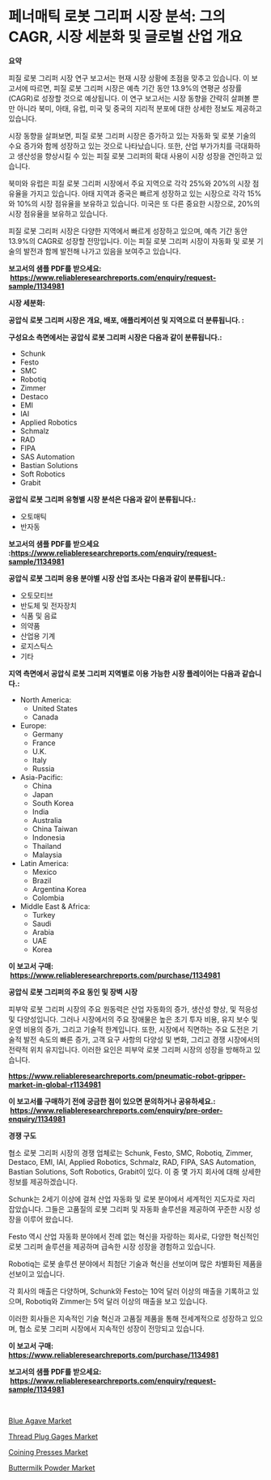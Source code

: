 <p><h1>페너매틱 로봇 그리퍼 시장 분석: 그의 CAGR, 시장 세분화 및 글로벌 산업 개요</h1></p><p><strong>요약</strong></p>
<p><p>피질 로봇 그리퍼 시장 연구 보고서는 현재 시장 상황에 초점을 맞추고 있습니다. 이 보고서에 따르면, 피질 로봇 그리퍼 시장은 예측 기간 동안 13.9%의 연평균 성장률(CAGR)로 성장할 것으로 예상됩니다. 이 연구 보고서는 시장 동향을 간략히 살펴볼 뿐만 아니라 북미, 아태, 유럽, 미국 및 중국의 지리적 분포에 대한 상세한 정보도 제공하고 있습니다.</p><p>시장 동향을 살펴보면, 피질 로봇 그리퍼 시장은 증가하고 있는 자동화 및 로봇 기술의 수요 증가와 함께 성장하고 있는 것으로 나타났습니다. 또한, 산업 부가가치를 극대화하고 생산성을 향상시킬 수 있는 피질 로봇 그리퍼의 확대 사용이 시장 성장을 견인하고 있습니다.</p><p>북미와 유럽은 피질 로봇 그리퍼 시장에서 주요 지역으로 각각 25%와 20%의 시장 점유율을 가지고 있습니다. 아태 지역과 중국은 빠르게 성장하고 있는 시장으로 각각 15%와 10%의 시장 점유율을 보유하고 있습니다. 미국은 또 다른 중요한 시장으로, 20%의 시장 점유율을 보유하고 있습니다.</p><p>피질 로봇 그리퍼 시장은 다양한 지역에서 빠르게 성장하고 있으며, 예측 기간 동안 13.9%의 CAGR로 성장할 전망입니다. 이는 피질 로봇 그리퍼 시장이 자동화 및 로봇 기술의 발전과 함께 발전해 나가고 있음을 보여주고 있습니다.</p></p>
<p><strong>보고서의 샘플 PDF를 받으세요: &nbsp;<a href="https://www.reliableresearchreports.com/enquiry/request-sample/1134981">https://www.reliableresearchreports.com/enquiry/request-sample/1134981</a></strong></p>
<p><strong>시장 세분화:</strong></p>
<p><strong> 공압식 로봇 그리퍼 시장은 개요, 배포, 애플리케이션 및 지역으로 더 분류됩니다. :</strong></p>
<p><strong>구성요소 측면에서는 공압식 로봇 그리퍼 시장은 다음과 같이 분류됩니다.:</strong></p>
<p><ul><li>Schunk</li><li>Festo</li><li>SMC</li><li>Robotiq</li><li>Zimmer</li><li>Destaco</li><li>EMI</li><li>IAI</li><li>Applied Robotics</li><li>Schmalz</li><li>RAD</li><li>FIPA</li><li>SAS Automation</li><li>Bastian Solutions</li><li>Soft Robotics</li><li>Grabit</li></ul></p>
<p><strong> 공압식 로봇 그리퍼 유형별 시장 분석은 다음과 같이 분류됩니다.:</strong></p>
<p><ul><li>오토매틱</li><li>반자동</li></ul></p>
<p><strong>보고서의 샘플 PDF를 받으세요 :<a href="https://www.reliableresearchreports.com/enquiry/request-sample/1134981">https://www.reliableresearchreports.com/enquiry/request-sample/1134981</a></strong></p>
<p><strong> 공압식 로봇 그리퍼 응용 분야별 시장 산업 조사는 다음과 같이 분류됩니다.:</strong></p>
<p><ul><li>오토모티브</li><li>반도체 및 전자장치</li><li>식품 및 음료</li><li>의약품</li><li>산업용 기계</li><li>로지스틱스</li><li>기타</li></ul></p>
<p><strong>지역 측면에서 공압식 로봇 그리퍼 지역별로 이용 가능한 시장 플레이어는 다음과 같습니다.:</strong></p>
<p><ul>
    <li>
        North America:
        <ul>
            <li>United States</li>
            <li>Canada</li>
        </ul>
    </li>
    <li>
        Europe:
        <ul>
            <li>Germany</li>
            <li>France</li>
            <li>U.K.</li>
            <li>Italy</li>
            <li>Russia</li>
        </ul>
    </li>
    <li>
        Asia-Pacific:
        <ul>
            <li>China</li>
            <li>Japan</li>
            <li>South Korea</li>
            <li>India</li>
            <li>Australia</li>
            <li>China Taiwan</li>
            <li>Indonesia</li>
            <li>Thailand</li>
            <li>Malaysia</li>
        </ul>
    </li>
    <li>
        Latin America:
        <ul>
            <li>Mexico</li>
            <li>Brazil</li>
            <li>Argentina Korea</li>
            <li>Colombia</li>
        </ul>
    </li>
    <li>
        Middle East & Africa:
        <ul>
            <li>Turkey</li>
            <li>Saudi</li>
            <li>Arabia</li>
            <li>UAE</li>
            <li>Korea</li>
        </ul>
    </li>
    </ul></p>
<p><strong>이 보고서 구매: &nbsp;<a href="https://www.reliableresearchreports.com/purchase/1134981">https://www.reliableresearchreports.com/purchase/1134981</a></strong></p>
<p><strong>공압식 로봇 그리퍼의 주요 동인 및 장벽 시장</strong></p>
<p><p>피부악 로봇 그리퍼 시장의 주요 원동력은 산업 자동화의 증가, 생산성 향상, 및 적응성 및 다양성입니다. 그러나 시장에서의 주요 장애물은 높은 초기 투자 비용, 유지 보수 및 운영 비용의 증가, 그리고 기술적 한계입니다. 또한, 시장에서 직면하는 주요 도전은 기술적 발전 속도의 빠른 증가, 고객 요구 사항의 다양성 및 변화, 그리고 경쟁 시장에서의 전략적 위치 유지입니다. 이러한 요인은 피부악 로봇 그리퍼 시장의 성장을 방해하고 있습니다.</p></p>
<p><strong><a href="https://www.reliableresearchreports.com/pneumatic-robot-gripper-market-in-global-r1134981">https://www.reliableresearchreports.com/pneumatic-robot-gripper-market-in-global-r1134981</a></strong></p>
<p><strong>이 보고서를 구매하기 전에 궁금한 점이 있으면 문의하거나 공유하세요.: &nbsp;<a href="https://www.reliableresearchreports.com/enquiry/pre-order-enquiry/1134981">https://www.reliableresearchreports.com/enquiry/pre-order-enquiry/1134981</a></strong></p>
<p><strong>경쟁 구도</strong></p>
<p><p>협소 로봇 그리퍼 시장의 경쟁 업체로는 Schunk, Festo, SMC, Robotiq, Zimmer, Destaco, EMI, IAI, Applied Robotics, Schmalz, RAD, FIPA, SAS Automation, Bastian Solutions, Soft Robotics, Grabit이 있다. 이 중 몇 가지 회사에 대해 상세한 정보를 제공하겠습니다.</p><p>Schunk는 2세기 이상에 걸쳐 산업 자동화 및 로봇 분야에서 세계적인 지도자로 자리 잡았습니다. 그들은 고품질의 로봇 그리퍼 및 자동화 솔루션을 제공하여 꾸준한 시장 성장을 이루어 왔습니다.</p><p>Festo 역시 산업 자동화 분야에서 전례 없는 혁신을 자랑하는 회사로, 다양한 혁신적인 로봇 그리퍼 솔루션을 제공하며 급속한 시장 성장을 경험하고 있습니다.</p><p>Robotiq는 로봇 솔루션 분야에서 최첨단 기술과 혁신을 선보이며 많은 차별화된 제품을 선보이고 있습니다.</p><p>각 회사의 매출은 다양하며, Schunk와 Festo는 10억 달러 이상의 매출을 기록하고 있으며, Robotiq와 Zimmer는 5억 달러 이상의 매출을 보고 있습니다.</p><p>이러한 회사들은 지속적인 기술 혁신과 고품질 제품을 통해 전세계적으로 성장하고 있으며, 협소 로봇 그리퍼 시장에서 지속적인 성장이 전망되고 있습니다.</p></p>
<p><strong>이 보고서 구매: &nbsp; <a href="https://www.reliableresearchreports.com/purchase/1134981">https://www.reliableresearchreports.com/purchase/1134981</a></strong></p>
<p><strong>보고서의 샘플 PDF를 받으세요: &nbsp;<a href="https://www.reliableresearchreports.com/enquiry/request-sample/1134981">https://www.reliableresearchreports.com/enquiry/request-sample/1134981</a></strong><strong></strong></p>
<p>&nbsp;</p>
<p><p><a href="https://nifty-kite-d51.notion.site/Blue-Agave-Market-Outlook-Industry-Overview-and-Forecast-2024-to-2031-3611fcaf0b1a43dda9ddfa166aa7dd62">Blue Agave Market</a></p><p><a href="https://github.com/Sarissaschmalingtr6fz2739/Market-Research-Report-List-2/blob/main/thread-plug-gages-market.md">Thread Plug Gages Market</a></p><p><a href="https://view.publitas.com/reportprime-1/coining-presses-market-focuses-on-market-share-size-and-projected-forecast-till-2031/">Coining Presses Market</a></p><p><a href="https://ivy-potential-64b.notion.site/Buttermilk-Powder-Market-Analysis-and-Sze-Forecasted-for-period-from-2024-to-2031-67af2050338545eab26f42c83fdbbc63">Buttermilk Powder Market</a></p></p>